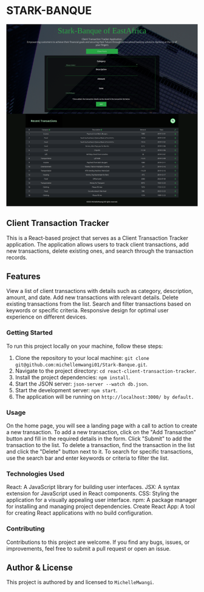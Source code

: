 # STARK-BANQUE 
![Transaction Tracker](./src/Images/Stark-Banque.png)

## Client Transaction Tracker

This is a React-based project that serves as a Client Transaction Tracker application. The application allows users to track client transactions, add new transactions, delete existing ones, and search through the transaction records.

## Features

View a list of client transactions with details such as category, description, amount, and date.
Add new transactions with relevant details.
Delete existing transactions from the list.
Search and filter transactions based on keywords or specific criteria.
Responsive design for optimal user experience on different devices.

### Getting Started

To run this project locally on your machine, follow these steps:
1. Clone the repository to your local machine: `git clone git@github.com:michellemwangi01/Stark-Banque.git`.
2. Navigate to the project directory: `cd react-client-transaction-tracker`.
3. Install the project dependencies: `npm install`.
4. Start the JSON server: `json-server --watch db.json`.
4. Start the development server: `npm start`.
5. The application will be running on `http://localhost:3000/ by default.`



### Usage
On the home page, you will see a landing page with a call to action to create a new transaction. 
To add a new transaction, click on the "Add Transaction" button and fill in the required details in the form. Click "Submit" to add the transaction to the list.
To delete a transaction, find the transaction in the list and click the "Delete" button next to it.
To search for specific transactions, use the search bar and enter keywords or criteria to filter the list.


### Technologies Used
React: A JavaScript library for building user interfaces.
JSX: A syntax extension for JavaScript used in React components.
CSS: Styling the application for a visually appealing user interface.
npm: A package manager for installing and managing project dependencies.
Create React App: A tool for creating React applications with no build configuration.


### Contributing

Contributions to this project are welcome. If you find any bugs, issues, or improvements, feel free to submit a pull request or open an issue.

## Author & License

This project is authored by and licensed to `MichelleMwangi`.
